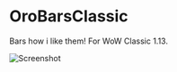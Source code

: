 # OroBarsClassic
Bars how i like them!
For WoW Classic 1.13.

![Screenshot](https://imgur.com/fXI7yd9)
